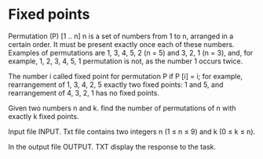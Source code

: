 # Fixed points

Permutation (P) [1 .. n] n is a set of numbers from 1 to n, arranged in a certain order. It must be present exactly once each of these numbers. Examples of permutations are 1, 3, 4, 5, 2 (n = 5) and 3, 2, 1 (n = 3), and, for example, 1, 2, 3, 4, 5, 1 permutation is not, as the number 1 occurs twice.

The number i called fixed point for permutation P if P [i] = i; for example, rearrangement of 1, 3, 4, 2, 5 exactly two fixed points: 1 and 5, and rearrangement of 4, 3, 2, 1 has no fixed points.

Given two numbers n and k. find the number of permutations of n with exactly k fixed points.

Input file INPUT. Txt file contains two integers n (1 ≤ n ≤ 9) and k (0 ≤ k ≤ n).

In the output file OUTPUT. TXT display the response to the task.

